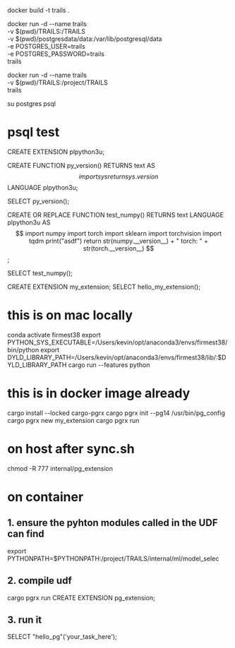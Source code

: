 

docker build -t trails .

docker run -d --name trails \
  -v $(pwd)/TRAILS:/TRAILS \
  -v $(pwd)/postgresdata/data:/var/lib/postgresql/data \
  -e POSTGRES_USER=trails \
  -e POSTGRES_PASSWORD=trails \
  trails

docker run -d --name trails \
  -v $(pwd)/TRAILS:/project/TRAILS \
  trails


su postgres
psql


# psql test
CREATE EXTENSION plpython3u;

CREATE FUNCTION py_version() RETURNS text AS $$
import sys
return sys.version
$$ LANGUAGE plpython3u;

SELECT py_version();


CREATE OR REPLACE FUNCTION test_numpy()
  RETURNS text
LANGUAGE plpython3u
AS $$
import numpy
import torch
import sklearn
import torchvision
import tqdm
print("asdf")
return str(numpy.__version__) + " torch: " + str(torch.__version__)
$$;

SELECT test_numpy();

CREATE EXTENSION my_extension;
SELECT hello_my_extension();

# this is on mac locally
conda activate firmest38
export PYTHON_SYS_EXECUTABLE=/Users/kevin/opt/anaconda3/envs/firmest38/bin/python
export DYLD_LIBRARY_PATH=/Users/kevin/opt/anaconda3/envs/firmest38/lib/:$DYLD_LIBRARY_PATH
cargo run --features python

# this is in docker image already
cargo install --locked cargo-pgrx
cargo pgrx init --pg14 /usr/bin/pg_config
cargo pgrx new my_extension
cargo pgrx run

# on host after sync.sh
chmod -R 777 internal/pg_extension

# on container

## 1. ensure the pyhton modules called in the UDF can find
export PYTHONPATH=$PYTHONPATH:/project/TRAILS/internal/ml/model_selec

## 2. compile udf
cargo pgrx run
CREATE EXTENSION pg_extension;

## 3. run it
SELECT "hello_pg"('your_task_here');
